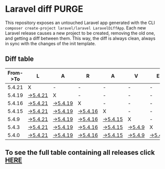 # Laravel diff PURGE

This repository exposes an untouched Laravel app generated with the CLI
`composer create-project laravel/laravel LaravelDiffApp`. Each new Laravel release causes a new project to be created, removing the old one, and getting a diff between them. This way, the diff is always clean, always in sync with the changes of the init template.

## Diff table

| From->To | L                                                                                                 | A                                                                                                 | R                                                                                                 | A                                                                                                | V                                                                                              | E                                                                                              | L   |
| -------- | ------------------------------------------------------------------------------------------------- | ------------------------------------------------------------------------------------------------- | ------------------------------------------------------------------------------------------------- | ------------------------------------------------------------------------------------------------ | ---------------------------------------------------------------------------------------------- | ---------------------------------------------------------------------------------------------- | --- |
| 5.4.21   | X                                                                                                 | -                                                                                                 | -                                                                                                 | -                                                                                                | -                                                                                              | -                                                                                              | -   |
| 5.4.19   | [->5.4.21](https://github.com/guhungry/laravel-diff-purge/compare/release/5.4.19..release/5.4.21) | X                                                                                                 | -                                                                                                 | -                                                                                                | -                                                                                              | -                                                                                              | -   |
| 5.4.16   | [->5.4.21](https://github.com/guhungry/laravel-diff-purge/compare/release/5.4.16..release/5.4.21) | [->5.4.19](https://github.com/guhungry/laravel-diff-purge/compare/release/5.4.16..release/5.4.19) | X                                                                                                 | -                                                                                                | -                                                                                              | -                                                                                              | -   |
| 5.4.15   | [->5.4.21](https://github.com/guhungry/laravel-diff-purge/compare/release/5.4.15..release/5.4.21) | [->5.4.19](https://github.com/guhungry/laravel-diff-purge/compare/release/5.4.15..release/5.4.19) | [->5.4.16](https://github.com/guhungry/laravel-diff-purge/compare/release/5.4.15..release/5.4.16) | X                                                                                                | -                                                                                              | -                                                                                              | -   |
| 5.4.9    | [->5.4.21](https://github.com/guhungry/laravel-diff-purge/compare/release/5.4.9..release/5.4.21)  | [->5.4.19](https://github.com/guhungry/laravel-diff-purge/compare/release/5.4.9..release/5.4.19)  | [->5.4.16](https://github.com/guhungry/laravel-diff-purge/compare/release/5.4.9..release/5.4.16)  | [->5.4.15](https://github.com/guhungry/laravel-diff-purge/compare/release/5.4.9..release/5.4.15) | X                                                                                              | -                                                                                              | -   |
| 5.4.3    | [->5.4.21](https://github.com/guhungry/laravel-diff-purge/compare/release/5.4.3..release/5.4.21)  | [->5.4.19](https://github.com/guhungry/laravel-diff-purge/compare/release/5.4.3..release/5.4.19)  | [->5.4.16](https://github.com/guhungry/laravel-diff-purge/compare/release/5.4.3..release/5.4.16)  | [->5.4.15](https://github.com/guhungry/laravel-diff-purge/compare/release/5.4.3..release/5.4.15) | [->5.4.9](https://github.com/guhungry/laravel-diff-purge/compare/release/5.4.3..release/5.4.9) | X                                                                                              | -   |
| 5.4.0    | [->5.4.21](https://github.com/guhungry/laravel-diff-purge/compare/release/5.4.0..release/5.4.21)  | [->5.4.19](https://github.com/guhungry/laravel-diff-purge/compare/release/5.4.0..release/5.4.19)  | [->5.4.16](https://github.com/guhungry/laravel-diff-purge/compare/release/5.4.0..release/5.4.16)  | [->5.4.15](https://github.com/guhungry/laravel-diff-purge/compare/release/5.4.0..release/5.4.15) | [->5.4.9](https://github.com/guhungry/laravel-diff-purge/compare/release/5.4.0..release/5.4.9) | [->5.4.3](https://github.com/guhungry/laravel-diff-purge/compare/release/5.4.0..release/5.4.3) | X   |

## To see the full table containing all releases click [HERE](https://github.com/guhungry/laravel-diff-purge/)
